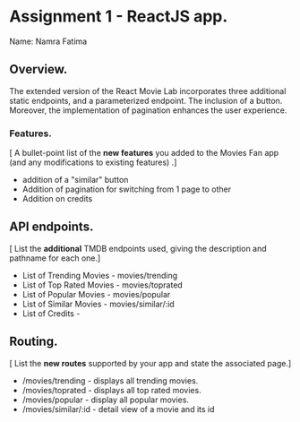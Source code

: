 # Assignment 1 - ReactJS app.

Name: Namra Fatima

## Overview.


The extended version of the React Movie Lab incorporates three additional static endpoints, and a parameterized endpoint. The inclusion of a button. Moreover, the implementation of pagination enhances the user experience. 

### Features.
[ A bullet-point list of the __new features__ you added to the Movies Fan app (and any modifications to existing features) .]
 
+ addition of a "similar" button
+ Addition of pagination for switching from 1 page to other
+ Addition on credits


## API endpoints.

[ List the __additional__ TMDB endpoints used, giving the description and pathname for each one.] 

+ List of Trending Movies - movies/trending
+ List of Top Rated Movies - movies/toprated
+ List of Popular Movies - movies/popular
+ List of Similar Movies - movies/similar/:id
+ List of Credits - 

## Routing.

[ List the __new routes__ supported by your app and state the associated page.]

+ /movies/trending - displays all trending movies.
+ /movies/toprated - displays all top rated movies.
+ /movies/popular - display all popular movies.
+ /movies/similar/:id - detail view of a movie and its id

